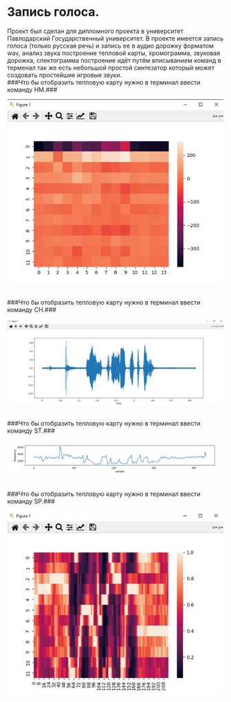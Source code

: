 # Запись голоса.
Проект был сделан для дипломного проекта в университет Павлодарский Государственный университет. В проекте имеется запись голоса (только русская речь)
и запись ее в аудио дорожку форматом wav, анализ звука построение тепловой карты, хромограмма, звуковая дорожка, спектограмма построение идёт путём вписыванием команд в терменал
так же есть небольшой простой синтезатор который может создовать простейшие игровые звуки.
<br>
###Что бы отобразить тепловую карту нужно в терминал ввести команду HM.###
<br>
<p align="center"><img src="https://github.com/Leonid07/Python-PyAudio-Librosa-SpeechRecognition-/blob/main/%D0%91%D0%B5%D0%B7%D1%8B%D0%BC%D1%8F%D0%BD%D0%BD%D1%8B%D0%B9.png"></p>
<br>
###Что бы отобразить тепловую карту нужно в терминал ввести команду CH.###
<br>
<p align="center"><img src="https://github.com/Leonid07/Python-PyAudio-Librosa-SpeechRecognition-/blob/main/%D0%B7%D0%B2%D1%83%D0%BA%D0%BE%D0%B2%D0%B0%D1%8F%D0%94%D0%BE%D1%80%D0%BE%D0%B6%D0%BA%D0%B0.png"></p>
<br>
###Что бы отобразить тепловую карту нужно в терминал ввести команду ST.###
<br>
<p align="center"><img src="https://github.com/Leonid07/Python-PyAudio-Librosa-SpeechRecognition-/blob/main/%D1%81%D0%BF%D0%B5%D0%BA%D1%82%D0%BE%D0%B3%D1%80%D0%B0%D0%BC%D0%BC%D0%B0.png"></p>
<br>
###Что бы отобразить тепловую карту нужно в терминал ввести команду SP.###
<br>
<p align="center"><img src="https://github.com/Leonid07/Python-PyAudio-Librosa-SpeechRecognition-/blob/main/%D1%85%D1%80%D0%BE%D0%BC%D0%BE%D0%B3%D1%80%D0%B0%D0%BC%D0%BC%D0%B0.png"></p>
